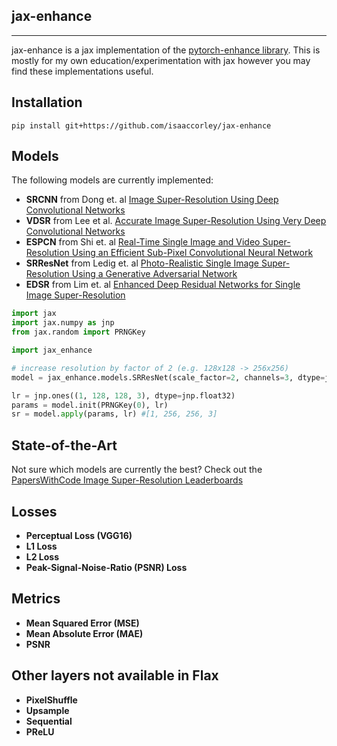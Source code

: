 ## jax-enhance

--------------------------------------------------------------------------------
jax-enhance is a jax implementation of the [pytorch-enhance library](https://github.com/isaaccorley/pytorch-enhance). This is mostly for my own education/experimentation with jax however you may find these implementations useful.

## Installation
```
pip install git+https://github.com/isaaccorley/jax-enhance
```

## Models
The following models are currently implemented:

* **SRCNN** from Dong et. al [Image Super-Resolution Using Deep Convolutional Networks](https://arxiv.org/pdf/1501.00092v3.pdf)
* **VDSR** from Lee et al. [Accurate Image Super-Resolution Using Very Deep Convolutional Networks](https://arxiv.org/pdf/1511.04587.pdf)
* **ESPCN** from Shi et. al [Real-Time Single Image and Video Super-Resolution Using an Efficient Sub-Pixel Convolutional Neural Network](https://arxiv.org/pdf/1609.05158v2.pdf)
* **SRResNet** from Ledig et. al [Photo-Realistic Single Image Super-Resolution Using a Generative Adversarial Network](https://arxiv.org/pdf/1609.04802v5.pdf)
* **EDSR** from Lim et. al [Enhanced Deep Residual Networks for Single Image Super-Resolution](https://arxiv.org/pdf/1707.02921v1.pdf)

```python
import jax
import jax.numpy as jnp
from jax.random import PRNGKey

import jax_enhance

# increase resolution by factor of 2 (e.g. 128x128 -> 256x256)
model = jax_enhance.models.SRResNet(scale_factor=2, channels=3, dtype=jnp.float32)

lr = jnp.ones((1, 128, 128, 3), dtype=jnp.float32)
params = model.init(PRNGKey(0), lr)
sr = model.apply(params, lr) #[1, 256, 256, 3]
```

## State-of-the-Art
Not sure which models are currently the best? Check out the [PapersWithCode Image Super-Resolution Leaderboards](https://paperswithcode.com/task/image-super-resolution)

## Losses

* **Perceptual Loss (VGG16)**
* **L1 Loss**
* **L2 Loss**
* **Peak-Signal-Noise-Ratio (PSNR) Loss**

## Metrics

* **Mean Squared Error (MSE)**
* **Mean Absolute Error (MAE)**
* **PSNR**

## Other layers not available in Flax

* **PixelShuffle**
* **Upsample**
* **Sequential**
* **PReLU**
